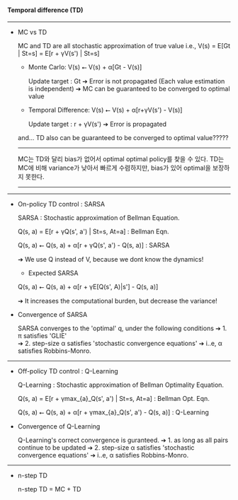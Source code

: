 #### Temporal difference (TD)

---

- MC vs TD


    MC and TD are all stochastic approximation of true value
    i.e., V(s) = E[Gt | St=s] = E[r + γV(s') | St=s] 

    * Monte Carlo: V(s) ⭠ V(s) + α[Gt - V(s)]

        Update target : Gt
        ➔ Error is not propagated (Each value estimation is independent)
        ➔ MC can be guaranteed to be converged to optimal value

    * Temporal Difference: V(s) ⭠ V(s) + α[r+γV(s') - V(s)]

        Update target : r + γV(s')
        ➔ Error is propagated

    and... TD also can be guaranteed to be converged to optimal value?????


    *************************************************************************

    MC는 TD와 달리 bias가 없어서 optimal optimal policy를 찾을 수 있다.
    TD는 MC에 비해 variance가 낮아서 빠르게 수렴하지만, bias가 있어 optimal을 보장하지 못한다.

    *************************************************************************


--- 

- On-policy TD control : SARSA



    SARSA : Stochastic approximation of Bellman Equation.

    Q(s, a) = E[r + γQ(s', a') | St=s, At=a]  : Bellman Eqn.   
    
    Q(s, a) ⭠ Q(s, a) + α[r + γQ(s', a') - Q(s, a)] : SARSA 

    ➔ We use Q instead of V, because we dont know the dynamics!


    * Expected SARSA

    Q(s, a) ⭠ Q(s, a) + α[r + γE[Q(s', A)|s'] - Q(s, a)]
    
    ➔ It increases the computational burden, but decrease the variance!


- Convergence of SARSA


    SARSA converges to the 'optimal' q, under the following conditions
      ➔ 1. π satisfies 'GLIE'  
      ➔ 2. step-size α satisfies 'stochastic convergence equations'
        ➔ i..e, α satisfies Robbins-Monro.


---

- Off-policy TD control : Q-Learning


    Q-Learning : Stochastic approximation of Bellman Optimality Equation.

    Q(s, a) = E[r + γmax_{a}_Q(s', a') | St=s, At=a]  : Bellman Opt. Eqn.   
    
    Q(s, a) ⭠ Q(s, a) + α[r + γmax_{a}_Q(s', a') - Q(s, a)] : Q-Learning


- Convergence of Q-Learning

  
    Q-Learning's correct convergence is guranteed.
      ➔ 1. as long as all pairs continue to be updated
      ➔ 2. step-size α satisfies 'stochastic convergence equations'
        ➔ i..e, α satisfies Robbins-Monro.


---


- n-step TD 



    n-step TD = MC + TD